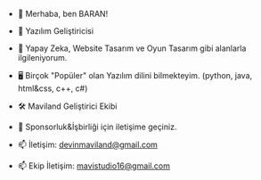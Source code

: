 - 👋 Merhaba, ben BARAN!
- 👑 Yazılım Geliştiricisi
- 👀 Yapay Zeka, Website Tasarım ve Oyun Tasarım gibi alanlarla ilgileniyorum.
- 🖥️ Birçok "Popüler" olan Yazılım dilini bilmekteyim. (python, java, html&css, c++, c#)

- 🛠️ Maviland Geliştirici Ekibi
- 💼 Sponsorluk&İşbirliği için iletişime geçiniz.
- 📫 İletişim: devinmaviland@gmail.com
- 📫 Ekip İletişim: mavistudio16@gmail.com

